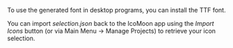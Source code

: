 To use the generated font in desktop programs, you can install the TTF font.

You can import *selection.json* back to the IcoMoon app using the *Import Icons* button (or via Main Menu → Manage Projects) to retrieve your icon selection.
